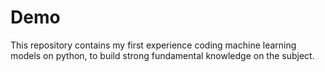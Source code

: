 # Demo
This repository contains my first experience coding machine learning models on python, to build strong fundamental knowledge on the subject.
